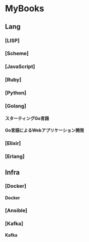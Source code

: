 MyBooks
=======
## Lang
### [LISP]
### [Scheme]
### [JavaScript]
### [Ruby]
### [Python]
### [Golang]
#### スターティングGo言語
#### Go言語によるWebアプリケーション開発
### [Elixir]
### [Erlang]
## Infra
### [Docker]
#### Docker
### [Ansible]
### [Kafka]
#### Kafka
